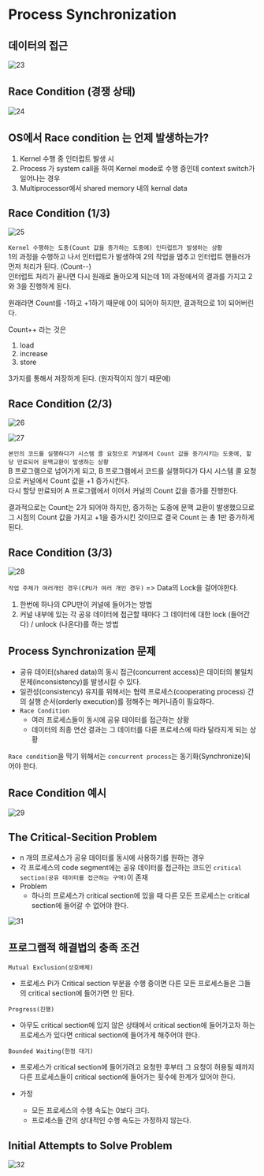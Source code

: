 # Process Synchronization

## 데이터의 접근
![23](https://user-images.githubusercontent.com/31722512/158187323-9c2b6cf4-76a5-4351-93b1-3d9d9efb574c.png)

## Race Condition (경쟁 상태)
![24](https://user-images.githubusercontent.com/31722512/158187670-70c6ad34-88ee-463a-8245-70b30f9da3f1.png)

## OS에서 Race condition 는 언제 발생하는가?
1. Kernel 수행 중 인터럽트 발생 시
2. Process 가 system call을 하여 Kernel mode로 수행 중인데 context switch가 일어나는 경우
3. Multiprocessor에서 shared memory 내의 kernal data

## Race Condition (1/3)
![25](https://user-images.githubusercontent.com/31722512/158189174-09349528-b4fb-4a83-9084-b712f60097fe.png)

`Kernel 수행하는 도중(Count 값을 증가하는 도중에) 인터럽트가 발생하는 상황` <br>
1의 과정을 수행하고 나서 인터럽트가 발생하여 2의 작업을 멈추고 인터럽트 핸들러가 먼저 처리가 된다. (Count--) <br>
인터럽트 처리가 끝나면 다시 원래로 돌아오게 되는데 1의 과정에서의 결과를 가지고 2와 3을 진행하게 된다.

원래라면 Count를 -1하고 +1하기 때문에 0이 되어야 하지만, 결과적으로 1이 되어버린다.

Count++ 라는 것은
1. load
2. increase
3. store

3가지를 통해서 저장하게 된다. (원자적이지 않기 때문에)

## Race Condition (2/3)
![26](https://user-images.githubusercontent.com/31722512/158189699-320112f8-0b8d-414d-9a4f-fcd8e5649a76.png)

![27](https://user-images.githubusercontent.com/31722512/158189810-3e305451-cdd0-4114-b3c0-9c34df40f397.png)

`본인의 코드를 실행하다가 시스템 콜 요청으로 커널에서 Count 값을 증가시키는 도중에, 할당 만료되어 문맥교환이 발생하는 상황` <br>
B 프로그램으로 넘어가게 되고, B 프로그램에서 코드를 실행하다가 다시 시스템 콜 요청으로 커널에서 Count 값을 +1 증가시킨다. <br>
다시 할당 만료되어 A 프로그램에서 이어서 커널의 Count 값을 증가를 진행한다.

결과적으로는 Count는 2가 되어야 하지만, 증가하는 도중에 문맥 교환이 발생했으므로 그 시점의 Count 값을 가지고 +1을 증가시킨 것이므로 결국 Count 는 총 1만 증가하게 된다.

## Race Condition (3/3)
![28](https://user-images.githubusercontent.com/31722512/158191996-374fe98a-7803-4953-9b54-c7c098c30a1c.png)

`작업 주체가 여러개인 경우(CPU가 여러 개인 경우)` => Data의 Lock을 걸어야한다.
1. 한번에 하나의 CPU만이 커널에 들어가는 방법
2. 커널 내부에 있는 각 공유 데이터에 접근할 때마다 그 데이터에 대한 lock (들어간다) / unlock (나온다)를 하는 방법

## Process Synchronization 문제
- 공유 데이터(shared data)의 동시 접근(concurrent access)은 데이터의 불일치 문제(inconsistency)를 발생시킬 수 있다.
- 일관성(consistency) 유지를 위해서는 협력 프로세스(cooperating process) 간의 실행 순서(orderly execution)를 정해주는 메커니즘이 필요하다.
- `Race Condition`
  * 여러 프로세스들이 동시에 공유 데이터를 접근하는 상황
  * 데이터의 최종 연산 결과는 그 데이터를 다룬 프로세스에 따라 달라지게 되는 상황

`Race condition`을 막기 위해서는 `concurrent process`는 동기화(Synchronize)되어야 한다.

## Race Condition 예시
![29](https://user-images.githubusercontent.com/31722512/158193037-504d729e-5d8d-4658-86db-648343b78766.png)

## The Critical-Secition Problem
- n 개의 프로세스가 공유 데이터를 동시에 사용하기를 원하는 경우
- 각 프로세스의 code segment에는 공유 데이터를 접근하는 코드인 `critical section(공유 데이터를 접근하는 구역)`이 존재
- Problem
  * 하나의 프로세스가 critical section에 있을 때 다른 모든 프로세스는 critical section에 들어갈 수 없어야 한다.

![31](https://user-images.githubusercontent.com/31722512/158193662-d1411373-3a82-4550-a89d-634a773c986c.png)

## 프로그램적 해결법의 충족 조건
`Mutual Exclusion(상호배제)`
- 프로세스 Pi가 Critical section 부분을 수행 중이면 다른 모든 프로세스들은 그들의 critical section에 들어가면 안 된다.

`Progress(진행)`
- 아무도 critical section에 있지 않은 상태에서 critical section에 들어가고자 하는 프로세스가 있다면 critical section에 들어가게 해주어야 한다.

`Bounded Waiting(한정 대기)`
- 프로세스가 critical section에 들어가려고 요청한 후부터 그 요청이 허용될 때까지 다른 프로세스들이 critical section에 들어가는 횟수에 한계가 있어야 한다.

- 가정
  * 모든 프로세스의 수행 속도는 0보다 크다.
  * 프로세스들 간의 상대적인 수행 속도는 가정하지 않는다.

## Initial Attempts to Solve Problem
![32](https://user-images.githubusercontent.com/31722512/158194535-deb4bf4e-fb6c-424e-bc5d-82ea37f6f894.png)





